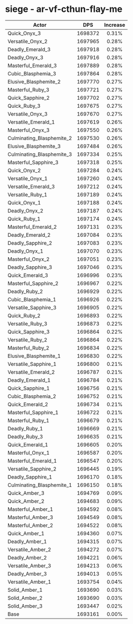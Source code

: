# siege - ar-vf-cthun-flay-me
| Actor | DPS | Increase |
|---|:---:|:---:|
|Quick_Onyx_3|1698372|0.31%|
|Versatile_Onyx_2|1697965|0.28%|
|Deadly_Emerald_3|1697918|0.28%|
|Deadly_Onyx_3|1697916|0.28%|
|Masterful_Emerald_3|1697889|0.28%|
|Cubic_Blasphemia_3|1697864|0.28%|
|Elusive_Blasphemite_2|1697770|0.27%|
|Masterful_Ruby_3|1697721|0.27%|
|Quick_Sapphire_2|1697702|0.27%|
|Quick_Ruby_3|1697675|0.27%|
|Versatile_Onyx_3|1697670|0.27%|
|Versatile_Emerald_1|1697619|0.26%|
|Masterful_Onyx_3|1697550|0.26%|
|Culminating_Blasphemite_2|1697530|0.26%|
|Elusive_Blasphemite_3|1697484|0.26%|
|Culminating_Blasphemite_3|1697334|0.25%|
|Masterful_Sapphire_3|1697318|0.25%|
|Quick_Onyx_2|1697284|0.24%|
|Versatile_Onyx_1|1697260|0.24%|
|Versatile_Emerald_3|1697212|0.24%|
|Versatile_Ruby_1|1697189|0.24%|
|Quick_Onyx_1|1697188|0.24%|
|Deadly_Onyx_2|1697187|0.24%|
|Quick_Ruby_1|1697174|0.24%|
|Masterful_Emerald_2|1697131|0.23%|
|Deadly_Emerald_2|1697084|0.23%|
|Deadly_Sapphire_2|1697083|0.23%|
|Deadly_Onyx_1|1697070|0.23%|
|Masterful_Onyx_2|1697051|0.23%|
|Deadly_Sapphire_3|1697046|0.23%|
|Quick_Emerald_3|1696996|0.23%|
|Masterful_Sapphire_2|1696967|0.22%|
|Deadly_Ruby_2|1696929|0.22%|
|Cubic_Blasphemia_1|1696926|0.22%|
|Versatile_Sapphire_3|1696905|0.22%|
|Quick_Ruby_2|1696893|0.22%|
|Versatile_Ruby_3|1696873|0.22%|
|Quick_Sapphire_3|1696864|0.22%|
|Versatile_Ruby_2|1696864|0.22%|
|Masterful_Ruby_2|1696834|0.22%|
|Elusive_Blasphemite_1|1696830|0.22%|
|Versatile_Sapphire_1|1696800|0.21%|
|Versatile_Emerald_2|1696787|0.21%|
|Deadly_Emerald_1|1696784|0.21%|
|Quick_Sapphire_1|1696756|0.21%|
|Cubic_Blasphemia_2|1696752|0.21%|
|Quick_Emerald_2|1696734|0.21%|
|Masterful_Sapphire_1|1696722|0.21%|
|Masterful_Ruby_1|1696679|0.21%|
|Deadly_Ruby_1|1696669|0.21%|
|Deadly_Ruby_3|1696635|0.21%|
|Quick_Emerald_1|1696605|0.20%|
|Masterful_Onyx_1|1696587|0.20%|
|Masterful_Emerald_1|1696547|0.20%|
|Versatile_Sapphire_2|1696445|0.19%|
|Deadly_Sapphire_1|1696170|0.18%|
|Culminating_Blasphemite_1|1696150|0.18%|
|Quick_Amber_3|1694769|0.09%|
|Quick_Amber_2|1694683|0.09%|
|Masterful_Amber_1|1694592|0.08%|
|Masterful_Amber_3|1694549|0.08%|
|Masterful_Amber_2|1694522|0.08%|
|Quick_Amber_1|1694360|0.07%|
|Deadly_Amber_1|1694315|0.07%|
|Versatile_Amber_2|1694272|0.07%|
|Deadly_Amber_2|1694221|0.06%|
|Versatile_Amber_3|1694213|0.06%|
|Deadly_Amber_3|1694013|0.05%|
|Versatile_Amber_1|1693754|0.04%|
|Solid_Amber_1|1693690|0.03%|
|Solid_Amber_2|1693690|0.03%|
|Solid_Amber_3|1693447|0.02%|
|Base|1693161|0.00%|
